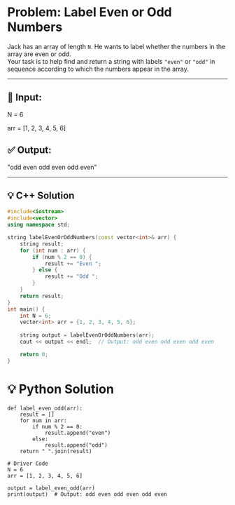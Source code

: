 # Problem: Label Even or Odd Numbers

Jack has an array of length `N`. He wants to label whether the numbers in the array are even or odd.  
Your task is to help find and return a string with labels `"even"` or `"odd"` in sequence according to which the numbers appear in the array.

---

## 🧾 Input:
N = 6

arr = [1, 2, 3, 4, 5, 6]

## ✅ Output:
"odd even odd even odd even"


---

## 💡 C++ Solution

```cpp
#include<iostream>
#include<vector>
using namespace std;

string labelEvenOrOddNumbers(const vector<int>& arr) {
    string result;
    for (int num : arr) {
        if (num % 2 == 0) {
            result += "Even ";
        } else {
            result += "Odd ";
        }
    }
    return result;
}
int main() {
    int N = 6;
    vector<int> arr = {1, 2, 3, 4, 5, 6};
    
    string output = labelEvenOrOddNumbers(arr);
    cout << output << endl;  // Output: odd even odd even odd even

    return 0;
}
```
# 💡 Python Solution
```
def label_even_odd(arr):
    result = []
    for num in arr:
        if num % 2 == 0:
            result.append("even")
        else:
            result.append("odd")
    return " ".join(result)

# Driver Code
N = 6
arr = [1, 2, 3, 4, 5, 6]

output = label_even_odd(arr)
print(output)  # Output: odd even odd even odd even
```